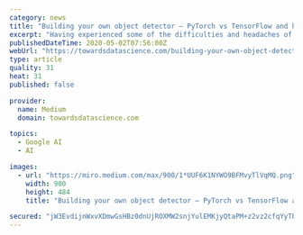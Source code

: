 ```yaml
---
category: news
title: "Building your own object detector — PyTorch vs TensorFlow and how to even get started?"
excerpt: "Having experienced some of the difficulties and headaches of implementing AI systems for object detection, I wanted to share some of the knowledge I gained on how to get started. The first step is always the hardest which is why this very practical approach is designed to ease people into the world of TensorFlow’s as well as PyTorch’s object detection frameworks."
publishedDateTime: 2020-05-02T07:56:00Z
webUrl: "https://towardsdatascience.com/building-your-own-object-detector-pytorch-vs-tensorflow-and-how-to-even-get-started-1d314691d4ae"
type: article
quality: 31
heat: 31
published: false

provider:
  name: Medium
  domain: towardsdatascience.com

topics:
  - Google AI
  - AI

images:
  - url: "https://miro.medium.com/max/900/1*UUF6K1NYWO9BFMvyTlVqMQ.png"
    width: 900
    height: 484
    title: "Building your own object detector — PyTorch vs TensorFlow and how to even get started?"

secured: "jW3EvdijnWxvXDmwGsHBz0dnUjROXMW2snjYulEMKjyQtaPM+z2vz2cfqYyTbLuJpNmiIPhMdrdozq/uEdp1hSff2CRUI6nlFreTiM7h1jlBGS19XzAXIdSMTyWfdvZVJIy1yvwrQtA8gfijM0c4D22hGjFzKvcPy4cLb2MJ7J2fq2yeWS2LMp/Xn+9CaU6oGgO+s0BPH5/JnBTuFz8t60wHO08B64D8tDW4LyNXs2vy5xDLgCwNlU0PaBqlJnCzlBdRXEc63oUxhc5Uev0HR2cZhyiW6aLbAjnE1JeheFa6eD6MiKVSgK4FFPVFBTgt;Bieh6L/ItEv2x5i+8IEYog=="
---
```


